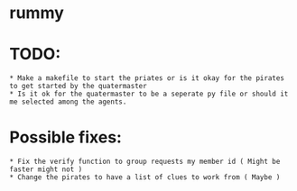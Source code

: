 # rummy

# TODO:
    * Make a makefile to start the priates or is it okay for the pirates to get started by the quatermaster
    * Is it ok for the quatermaster to be a seperate py file or should it me selected among the agents.

# Possible fixes:
    * Fix the verify function to group requests my member id ( Might be faster might not )
    * Change the pirates to have a list of clues to work from ( Maybe )